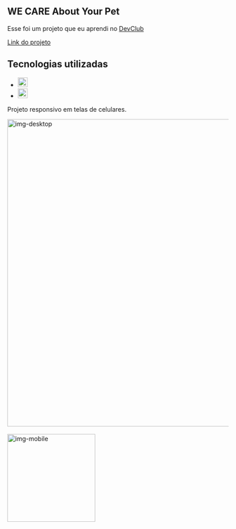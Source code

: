 ## WE CARE About Your Pet

Esse foi um projeto que eu aprendi no <a href="https://rodolfomori.com.br/devclub/">DevClub</a>

<a href="https://projeto2-teste-responsivo.netlify.app/">Link do projeto</a>

<h2>Tecnologias utilizadas</h2>
  
  - <img height="22" width="22" src="https://cdn.simpleicons.org/html5/#F7DF1E" alt="html-logo"/> 
  - <img height="22" width="22" src="https://cdn.simpleicons.org/css3/#1572B6" alt="css3-logo"/> 

<p>Projeto responsivo em telas de celulares.</p>

<img width="700px" src="https://github.com/AlessandroPedroso/projeto-WECARE-responsivo/blob/master/img/desktop.jpg" alt="img-desktop"/><br><br> <img width="200px" src="https://github.com/AlessandroPedroso/projeto-WECARE-responsivo/blob/master/img/mobile.jpg" alt="img-mobile"/>
